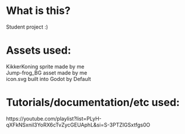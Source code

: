 <h1>What is this?</h1>
Student project :)

<h1>Assets used:</h1>
	KikkerKoning sprite made by me<br>
	Jump-frog_BG asset made by me<br>
	icon.svg built into Godot by Default<br>

<h1>Tutorials/documentation/etc used:</h1>
	https://youtube.com/playlist?list=PLyH-qXFkNSxnil3YoRX6cTvZycGEUAphL&si=S-3PTZIGSxtfgs0O<br>
	

